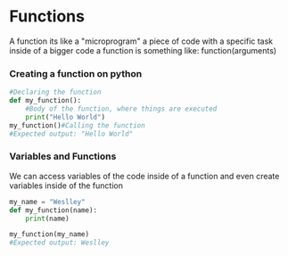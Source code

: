 # Functions
A function its like a "microprogram" a piece of code with a specific task inside of a bigger code
a function is something like: function(arguments)
### Creating a function on python
```py
#Declaring the function
def my_function():
	#Body of the function, where things are executed
	print("Hello World")
my_function()#Calling the function
#Expected output: "Hello World" 
```

### Variables and Functions
We can access variables of the code inside of a function and even create variables inside of the function
```py
my_name = "Weslley"
def my_function(name):
	print(name)

my_function(my_name)
#Expected output: Weslley
```
